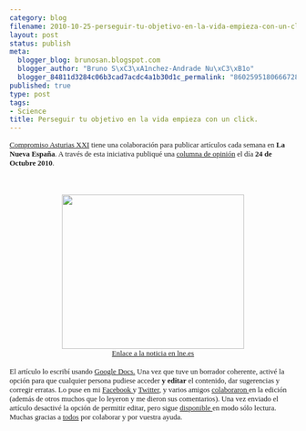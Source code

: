 ```yaml
--- 
category: blog
filename: 2010-10-25-perseguir-tu-objetivo-en-la-vida-empieza-con-un-click-2.md
layout: post
status: publish
meta: 
  blogger_blog: brunosan.blogspot.com
  blogger_author: "Bruno S\xC3\xA1nchez-Andrade Nu\xC3\xB1o"
  blogger_84811d3284c06b3cad7acdc4a1b30d1c_permalink: "8602595180666728908"
published: true
type: post
tags: 
- Science
title: Perseguir tu objetivo en la vida empieza con un click.
---
```

<span class="Apple-style-span" style="font-size:13px;"><span class="Apple-style-span" style="color:black;"><a href="http://www.compromisoasturiasxxi.es/" style="font-family:Verdana;">Compromiso Asturias XXI</a></span></span><span class="Apple-style-span" style="font-family:Verdana;font-size:13px;">&nbsp;tiene una colaboración para publicar artículos cada semana en&nbsp;</span><span class="Apple-style-span" style="font-family:Verdana;font-size:13px;"><b>La Nueva España</b></span><span class="Apple-style-span" style="font-family:Verdana;font-size:13px;">. A través de esta iniciativa publiqué una <a href="http://www.lne.es/opinion/2010/10/24/perseguir-objetivo-vida-empieza-click/984837.html">columna de opinión</a> el día</span><span class="Apple-style-span" style="font-family:Verdana;font-size:13px;">&nbsp;<b>24 de Octubre 2010</b>.</span><br /><span class="Apple-style-span" style="font-family:Verdana;font-size:13px;"><br /></span><br /><div class="separator" style="clear:both;text-align:center;"><a href="http://nasonurb.files.wordpress.com/2010/10/lne1.jpg" style="margin-left:1em;margin-right:1em;"><img border="0" height="271" src="http://nasonurb.files.wordpress.com/2010/10/lne1.jpg?w=300" width="320" /></a></div><div style="text-align:center;"><span class="Apple-style-span" style="font-family:Verdana;font-size:small;"><span class="Apple-style-span" style="font-size:13px;"><a href="http://www.lne.es/opinion/2010/10/24/perseguir-objetivo-vida-empieza-click/984837.html">Enlace a la noticia en lne.es</a></span></span></div><div style="text-align:center;"><span class="Apple-style-span" style="font-family:Verdana;font-size:small;"><br /></span></div><div style="text-align:left;"><span class="Apple-style-span" style="font-family:Verdana;font-size:small;"><span class="Apple-style-span" style="font-size:13px;">El artículo lo escribí usando&nbsp;<a href="http://goo.gl/v8tf">Google Docs.</a>&nbsp;Una vez que tuve un borrador coherente, activé la opción para que cualquier persona pudiese acceder&nbsp;<b>y editar</b>&nbsp;el contenido, dar sugerencias y corregir erratas. Lo puse en mi <a href="http://www.facebook.com/brunosan">Facebook </a>y <a href="http://www.twitter.com/brunosan">Twitter</a>, y varios amigos&nbsp;<a href="https://docs.google.com/Revs?id=0AYxJVrXz_YHIZHc3dGd2aF85OGY5OXhuYmcz&amp;tab=revlist&amp;authkey=CPeM8OYG">colaboraron&nbsp;</a>en la edición (además de otros muchos que lo leyeron y me dieron sus comentarios). Una vez enviado el artículo desactivé la opción de permitir editar, pero sigue&nbsp;<a href="http://goo.gl/v8tf">disponible&nbsp;</a>en modo sólo lectura. Muchas gracias a&nbsp;<a href="http://goo.gl/info/v8tf#week">todos</a>&nbsp;por colaborar y por vuestra ayuda.</span></span></div>
